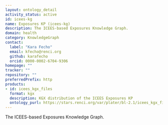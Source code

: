 ```yaml
---
layout: ontology_detail
activity_status: active
id: icees-kg
name: Exposures KP (icees-kg)
description: The ICEES-based Exposures Knowledge Graph.
domain: health
category: KnowledgeGraph
contact:
  label: "Kara Fecho"
  email: kfecho@renci.org
  github: karafecho
  orcid: 0000-0002-6704-9306
homepage: ""
tracker: ""
repository: ""
preferredPrefix: http
products:
- id: icees_kgx_files
  format: kgx
  description: KGX distribution of the ICEES Exposures KP
  ontology_purl: https://stars.renci.org/var/plater/bl-2.1/icees_kgx_files/
---
```


The ICEES-based Exposures Knowledge Graph.
